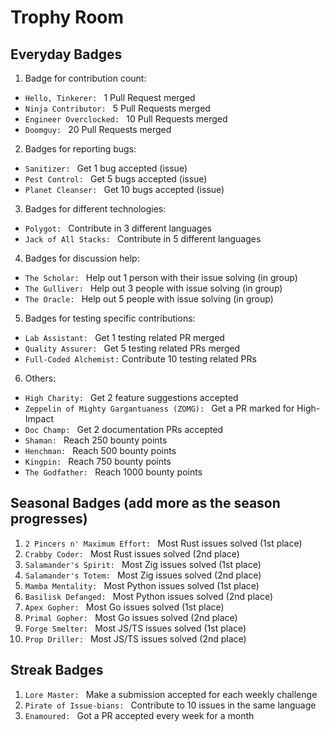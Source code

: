 # Trophy Room

## Everyday Badges
1. Badge for contribution count:
  - `Hello, Tinkerer: ` 1 Pull Request merged
  - `Ninja Contributor: ` 5 Pull Requests merged
  - `Engineer Overclocked: ` 10 Pull Requests merged
  - `Doomguy: ` 20 Pull Requests merged

2. Badges for reporting bugs:
  - `Sanitizer: ` Get 1 bug accepted (issue)
  - `Pest Control: ` Get 5 bugs accepted (issue)
  - `Planet Cleanser: ` Get 10 bugs accepted (issue)

3. Badges for different technologies:
  - `Polygot: ` Contribute in 3 different languages
  - `Jack of All Stacks: ` Contribute in 5 different languages

4. Badges for discussion help:
  - `The Scholar: ` Help out 1 person with their issue solving (in group)
  - `The Gulliver: ` Help out 3 people with issue solving (in group)
  - `The Oracle: ` Help out 5 people with issue solving (in group)

5. Badges for testing specific contributions:
  - `Lab Assistant: ` Get 1 testing related PR merged
  - `Quality Assurer: ` Get 5 testing related PRs merged
  - `Full-Coded Alchemist:` Contribute 10 testing related PRs

6. Others:
  - `High Charity: ` Get 2 feature suggestions accepted
  - `Zeppelin of Mighty Gargantuaness (ZOMG): ` Get a PR marked for High-Impact
  - `Doc Champ: ` Get 2 documentation PRs accepted
  - `Shaman: ` Reach 250 bounty points
  - `Henchman: ` Reach 500 bounty points
  - `Kingpin: ` Reach 750 bounty points
  - `The Godfather: ` Reach 1000 bounty points

## Seasonal Badges (add more as the season progresses)

1. `2 Pincers n' Maximum Effort: ` Most Rust issues solved (1st place)
2. `Crabby Coder: ` Most Rust issues solved (2nd place)
3. `Salamander's Spirit: ` Most Zig issues solved (1st place)
4. `Salamander's Totem: ` Most Zig issues solved (2nd place)
5. `Mamba Mentality: ` Most Python issues solved (1st place)
6. `Basilisk Defanged: ` Most Python issues solved (2nd place)
7. `Apex Gopher: ` Most Go issues solved (1st place)
8. `Primal Gopher: ` Most Go issues solved (2nd place)
9. `Forge Smelter: ` Most JS/TS issues solved (1st place)
10. `Prop Driller: ` Most JS/TS issues solved (2nd place)

## Streak Badges
1. `Lore Master: ` Make a submission accepted for each weekly challenge
2. `Pirate of Issue-bians: ` Contribute to 10 issues in the same language
3. `Enamoured: ` Got a PR accepted every week for a month




































